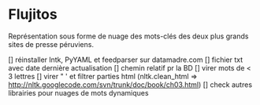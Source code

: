 Flujitos
========

Représentation sous forme de nuage des mots-clés des deux plus grands sites de presse péruviens.

[] réinstaller lntk, PyYAML et feedparser sur datamadre.com
[] fichier txt avec date dernière actualisation
[] chemin relatif pr la BD
[] virer mots de < 3 lettres
[] virer " ' et filtrer parties html (nltk.clean_html => http://nltk.googlecode.com/svn/trunk/doc/book/ch03.html)
[] check autres librairies pour nuages de mots dynamiques